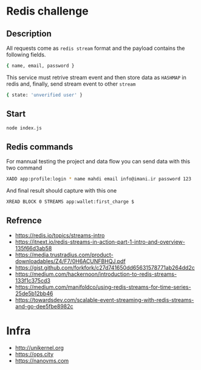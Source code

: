 # Redis challenge

## Description

All requests come as `redis stream` format and the payload contains the following fields.
```bash
{ name, email, password }
```
This service must retrive stream event and then store data as `HASHMAP` in redis and, finally, send stream event to other `stream`

```bash
{ state: 'unverified user' }
```

## Start

```bash
node index.js
```

## Redis commands

For mannual testing the project and data flow you can send data with this two command

```bash
XADD app:profile:login * name mahdi email info@imani.ir password 123
```

And final result should capture with this one

```bash
XREAD BLOCK 0 STREAMS app:wallet:first_charge $
```
## Refrence

* https://redis.io/topics/streams-intro
* https://itnext.io/redis-streams-in-action-part-1-intro-and-overview-135f66d3ab58
* https://media.trustradius.com/product-downloadables/Z4/F7/0H6ACUNFBHQJ.pdf
* https://gist.github.com/forkfork/c27d741650dd65631578771ab264dd2c
* https://medium.com/hackernoon/introduction-to-redis-streams-133f1c375cd3
* https://medium.com/manifoldco/using-redis-streams-for-time-series-25de5b12bb46
* https://towardsdev.com/scalable-event-streaming-with-redis-streams-and-go-dee5fbe8982c


# Infra

* http://unikernel.org
* https://ops.city
* https://nanovms.com